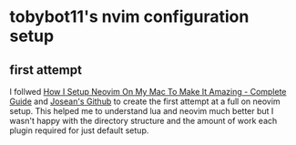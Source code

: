 # tobybot11's nvim configuration setup

## first attempt

I follwed [How I Setup Neovim On My Mac To Make It Amazing - Complete Guide](https://www.youtube.com/watch?v=vdn_pKJUda8&t=256s) and
[Josean's Github](https://github.com/josean-dev/dev-environment-files) to create the first attempt at a full on neovim setup.
This helped me to understand lua and neovim much better but I wasn't happy with the directory structure and the amount of work each plugin required for just default setup.
